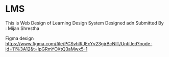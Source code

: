 # LMS

This is Web Design of Learning Design System
Designed adn Submitted By : Mijan Shrestha

Figma design
https://www.figma.com/file/PCSvhlRJEcYv23gjrBcNIT/Untitled?node-id=11%3A12&t=IpGRmYOXtQ3aMwx5-1
